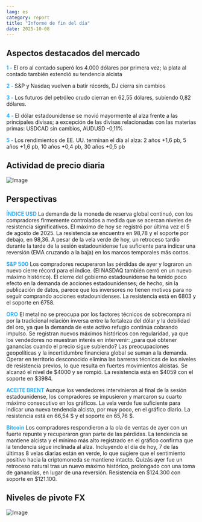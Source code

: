 ```yaml
---
lang: es
category: report
title: "Informe de fin del día"
date: 2025-10-08
---
```



<h2>Aspectos destacados del mercado</h2>
<strong style="color: #2caef7;">1 - </strong> El oro al contado superó los 4.000 dólares por primera vez; la plata al contado también extendió su tendencia alcista

<strong style="color: #2caef7;">2 - </strong> S&P y Nasdaq vuelven a batir récords, DJ cierra sin cambios

<strong style="color: #2caef7;">3 - </strong> Los futuros del petróleo crudo cierran en 62,55 dólares, subiendo 0,82 dólares.

<strong style="color: #2caef7;">4 - </strong> El dólar estadounidense se movió mayormente al alza frente a las principales divisas; a excepción de las divisas relacionadas con las materias primas: USDCAD sin cambios, AUDUSD -0,11%

<strong style="color: #2caef7;">5 - </strong> Los rendimientos de EE. UU. terminan el día al alza: 2 años +1,6 pb, 5 años +1,6 pb, 10 años +0,4 pb, 30 años +0,5 pb



<h2>Actividad de precio diaria</h2>
<img src="https://markleighedu.github.io/img/Oct-2025/08-Oct-2025/price.jpg" alt="Image"/>

<h2>Perspectivas</h2>
<strong style="color: #2caef7;">ÍNDICE USD</strong> La demanda de la moneda de reserva global continuó, con los compradores firmemente controlados a medida que se acercan niveles de resistencia significativos. El máximo de hoy se registró por última vez el 5 de agosto de 2025. La resistencia se encuentra en 98,78 y el soporte por debajo, en 98,36. A pesar de la vela verde de hoy, un retroceso tardío durante la tarde de la sesión estadounidense fue suficiente para indicar una reversión (EMA cruzando a la baja) en los marcos temporales más cortos.

<strong style="color: #2caef7;">S&P 500</strong> Los compradores recuperaron las pérdidas de ayer y lograron un nuevo cierre récord para el índice. (El NASDAQ también cerró en un nuevo máximo histórico). El cierre del gobierno estadounidense ha tenido poco efecto en la demanda de acciones estadounidenses; de hecho, sin la publicación de datos, parece que los inversores no tienen motivos para no seguir comprando acciones estadounidenses. La resistencia está en 6803 y el soporte en 6758.

<strong style="color: #2caef7;">ORO</strong> El metal no se preocupa por los factores técnicos de sobrecompra ni por la tradicional relación inversa entre la fortaleza del dólar y la debilidad del oro, ya que la demanda de este activo refugio continúa cobrando impulso. Se registran nuevos máximos históricos con regularidad, ya que los vendedores no muestran interés en intervenir: ¿para qué obtener ganancias cuando el precio sigue subiendo? Las preocupaciones geopolíticas y la incertidumbre financiera global se suman a la demanda. Operar en territorio desconocido elimina las barreras técnicas de los niveles de resistencia previos, lo que resulta en fuertes movimientos alcistas. Se alcanzó el nivel de $4000 y se rompió. La resistencia está en $4059 con el soporte en $3984.

<strong style="color: #2caef7;">ACEITE BRENT</strong> Aunque los vendedores intervinieron al final de la sesión estadounidense, los compradores se impusieron y marcaron su cuarto máximo consecutivo en los gráficos. La vela verde fue suficiente para indicar una nueva tendencia alcista, por muy poco, en el gráfico diario. La resistencia está en 66,54 $ y el soporte en 65,76 $.

<strong style="color: #2caef7;">Bitcoin</strong> Los compradores respondieron a la ola de ventas de ayer con un fuerte repunte y recuperaron gran parte de las pérdidas. La tendencia se mantiene alcista y el mínimo más alto registrado en el gráfico confirma que la tendencia sigue inclinada al alza. Incluyendo el día de hoy, 7 de las últimas 8 velas diarias están en verde, lo que sugiere que el sentimiento positivo hacia la criptomoneda se mantiene intacto. Quizás ayer fue un retroceso natural tras un nuevo máximo histórico, prolongado con una toma de ganancias, en lugar de una reversión. Resistencia en $124.300 con soporte en $121.100.



<h2>Niveles de pivote FX</h2>
<img src="https://markleighedu.github.io/img/Oct-2025/08-Oct-2025/pivot.jpg" alt="Image"/>